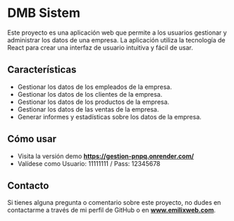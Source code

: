 # DMB Sistem

Este proyecto es una aplicación web que permite a los usuarios gestionar y administrar los datos de una empresa. La aplicación utiliza la tecnología de React para crear una interfaz de usuario intuitiva y fácil de usar.

## Características

- Gestionar los datos de los empleados de la empresa.
- Gestionar los datos de los clientes de la empresa.
- Gestionar los datos de los productos de la empresa.
- Gestionar los datos de las ventas de la empresa.
- Generar informes y estadísticas sobre los datos de la empresa.

## Cómo usar

- Visita la versión demo **https://gestion-pnpq.onrender.com/**
- Valídese como Usuario: 11111111 / Pass: 12345678

## Contacto

Si tienes alguna pregunta o comentario sobre este proyecto, no dudes en contactarme a través de mi perfil de GitHub o en **www.emilixweb.com**.

